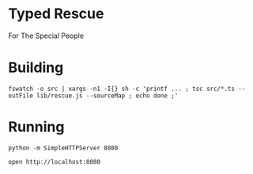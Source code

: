 # Typed Rescue
For The Special People

# Building
`fswatch -o src | xargs -n1 -I{} sh -c 'printf ... ; tsc src/*.ts --outFile lib/rescue.js --sourceMap ; echo done ;'`

# Running
`python -m SimpleHTTPServer 8080`

`open http://localhost:8080`